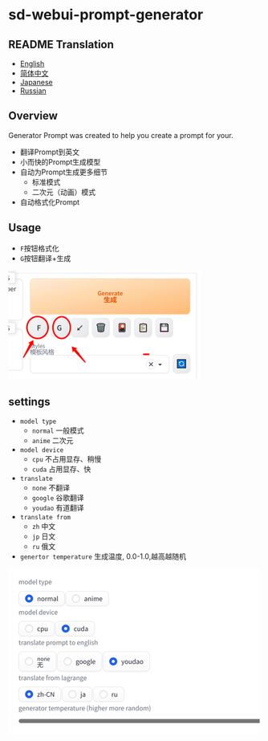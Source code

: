 # sd-webui-prompt-generator

## README Translation

- [English](README.en.md)
- [简体中文](README.md)
- [Japanese](README.ja.md)
- [Russian](README.ru.md)

## Overview

Generator Prompt was created to help you create a prompt for your. 

* 翻译Prompt到英文
* 小而快的Prompt生成模型
* 自动为Prompt生成更多细节
  * 标准模式
  * 二次元（动画）模式
* 自动格式化Prompt

## Usage

* `F`按钮格式化
* `G`按钮翻译+生成

![ui.png](./docs/ui.png)

## settings

* `model type`
  * `normal` 一般模式
  * `anime` 二次元
 * `model device`
   * `cpu` 不占用显存、稍慢
   * `cuda` 占用显存、快
 * `translate ` 
   * `none` 不翻译
   * `google` 谷歌翻译
   * `youdao` 有道翻译
* `translate from`
  * `zh` 中文
  * `jp` 日文
  * `ru` 俄文
* `genertor temperature` 生成温度, 0.0-1.0,越高越随机

![img.png](./docs/setting.png)
